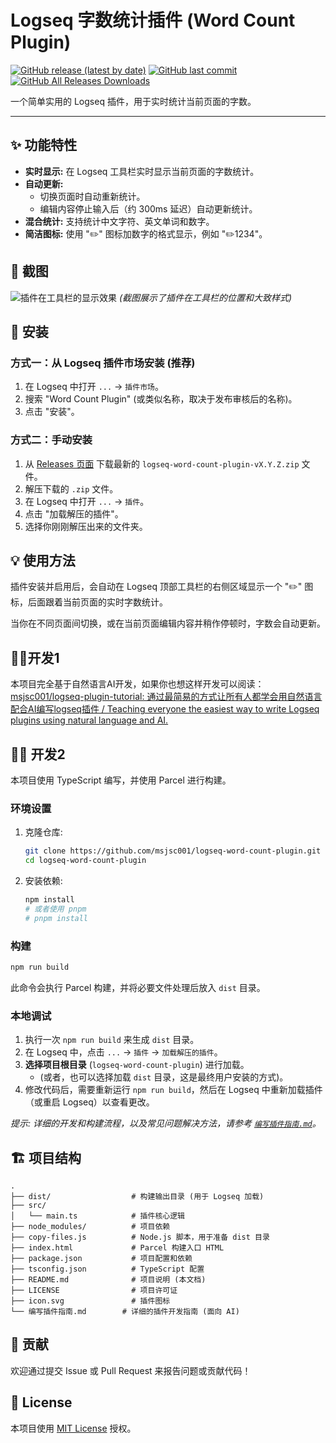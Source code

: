 # Logseq 字数统计插件 (Word Count Plugin)

[![GitHub release (latest by date)](https://img.shields.io/github/v/release/msjsc001/logseq-word-count-plugin)](https://github.com/msjsc001/logseq-word-count-plugin/releases/latest) [![GitHub last commit](https://img.shields.io/github/last-commit/msjsc001/logseq-word-count-plugin)](https://github.com/msjsc001/logseq-word-count-plugin/commits/master) [![GitHub All Releases Downloads](https://img.shields.io/github/downloads/msjsc001/logseq-word-count-plugin/total?label=Downloads&color=brightgreen)](https://github.com/msjsc001/logseq-word-count-plugin/releases)

一个简单实用的 Logseq 插件，用于实时统计当前页面的字数。

---

## ✨ 功能特性

* **实时显示:** 在 Logseq 工具栏实时显示当前页面的字数统计。
* **自动更新:**
  * 切换页面时自动重新统计。
  * 编辑内容停止输入后（约 300ms 延迟）自动更新统计。
* **混合统计:** 支持统计中文字符、英文单词和数字。
* **简洁图标:** 使用 "✏️" 图标加数字的格式显示，例如 "✏️1234"。

## 📸 截图

![插件在工具栏的显示效果](https://github.com/user-attachments/assets/a082273e-ee4b-4425-a95d-9299b0a3f5c9)
*(截图展示了插件在工具栏的位置和大致样式)*

## 🚀 安装

### 方式一：从 Logseq 插件市场安装 (推荐)

1. 在 Logseq 中打开 `...` -> `插件市场`。
2. 搜索 "Word Count Plugin" (或类似名称，取决于发布审核后的名称)。
3. 点击 "安装"。

### 方式二：手动安装

1. 从 [Releases 页面](https://github.com/msjsc001/logseq-word-count-plugin/releases/latest) 下载最新的 `logseq-word-count-plugin-vX.Y.Z.zip` 文件。
2. 解压下载的 `.zip` 文件。
3. 在 Logseq 中打开 `...` -> `插件`。
4. 点击 "加载解压的插件"。
5. 选择你刚刚解压出来的文件夹。

## 💡 使用方法

插件安装并启用后，会自动在 Logseq 顶部工具栏的右侧区域显示一个 "✏️" 图标，后面跟着当前页面的实时字数统计。

当你在不同页面间切换，或在当前页面编辑内容并稍作停顿时，字数会自动更新。

## 🧑‍💻开发1

本项目完全基于自然语言AI开发，如果你也想这样开发可以阅读： [msjsc001/logseq-plugin-tutorial: 通过最简易的方式让所有人都学会用自然语言配合AI编写logseq插件 / Teaching everyone the easiest way to write Logseq plugins using natural language and AI.](https://github.com/msjsc001/logseq-plugin-tutorial)

## 🧑‍💻 开发2

本项目使用 TypeScript 编写，并使用 Parcel 进行构建。

### 环境设置

1. 克隆仓库:
   ```bash
   git clone https://github.com/msjsc001/logseq-word-count-plugin.git
   cd logseq-word-count-plugin
   ```
2. 安装依赖:
   ```bash
   npm install
   # 或者使用 pnpm
   # pnpm install
   ```

### 构建

```bash
npm run build
```

此命令会执行 Parcel 构建，并将必要文件处理后放入 `dist` 目录。

### 本地调试

1. 执行一次 `npm run build` 来生成 `dist` 目录。
2. 在 Logseq 中，点击 `...` -> `插件` -> `加载解压的插件`。
3. **选择项目根目录** (`logseq-word-count-plugin`) 进行加载。
   * (或者，也可以选择加载 `dist` 目录，这是最终用户安装的方式)。
4. 修改代码后，需要重新运行 `npm run build`，然后在 Logseq 中重新加载插件（或重启 Logseq）以查看更改。

*提示: 详细的开发和构建流程，以及常见问题解决方法，请参考 [`编写插件指南.md`](./编写插件指南.md)。*

## 🏗️ 项目结构

```
.
├── dist/                  # 构建输出目录 (用于 Logseq 加载)
├── src/
│   └── main.ts            # 插件核心逻辑
├── node_modules/          # 项目依赖
├── copy-files.js          # Node.js 脚本，用于准备 dist 目录
├── index.html             # Parcel 构建入口 HTML
├── package.json           # 项目配置和依赖
├── tsconfig.json          # TypeScript 配置
├── README.md              # 项目说明 (本文档)
├── LICENSE                # 项目许可证
├── icon.svg               # 插件图标
└── 编写插件指南.md        # 详细的插件开发指南 (面向 AI)
```

## 🤝 贡献

欢迎通过提交 Issue 或 Pull Request 来报告问题或贡献代码！

## 📄 License

本项目使用 [MIT License](LICENSE) 授权。
